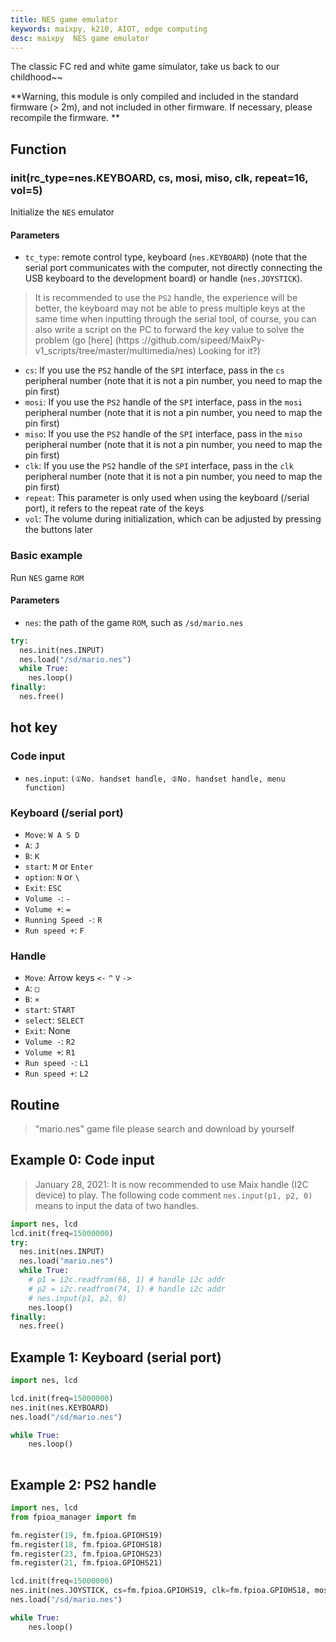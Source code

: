 ```yaml
---
title: NES game emulator
keywords: maixpy, k210, AIOT, edge computing
desc: maixpy  NES game emulator
---
```



The classic FC red and white game simulator, take us back to our childhood~~

**Warning, this module is only compiled and included in the standard firmware (> 2m), and not included in other firmware. If necessary, please recompile the firmware. **

## Function

### init(rc_type=nes.KEYBOARD, cs, mosi, miso, clk, repeat=16, vol=5)

Initialize the `NES` emulator

#### Parameters

* `tc_type`: remote control type, keyboard (`nes.KEYBOARD`) (note that the serial port communicates with the computer, not directly connecting the USB keyboard to the development board) or handle (`nes.JOYSTICK`).
> It is recommended to use the `PS2` handle, the experience will be better, the keyboard may not be able to press multiple keys at the same time when inputting through the serial tool, of course, you can also write a script on the PC to forward the key value to solve the problem (go [here] (https ://github.com/sipeed/MaixPy-v1_scripts/tree/master/multimedia/nes) Looking for it?)

* `cs`: If you use the `PS2` handle of the `SPI` interface, pass in the `cs` peripheral number (note that it is not a pin number, you need to map the pin first)
* `mosi`: If you use the `PS2` handle of the `SPI` interface, pass in the `mosi` peripheral number (note that it is not a pin number, you need to map the pin first)
* `miso`: If you use the `PS2` handle of the `SPI` interface, pass in the `miso` peripheral number (note that it is not a pin number, you need to map the pin first)
* `clk`: If you use the `PS2` handle of the `SPI` interface, pass in the `clk` peripheral number (note that it is not a pin number, you need to map the pin first)
* `repeat`: This parameter is only used when using the keyboard (/serial port), it refers to the repeat rate of the keys
* `vol`: The volume during initialization, which can be adjusted by pressing the buttons later

### Basic example

Run `NES` game `ROM`

#### Parameters

* `nes`: the path of the game `ROM`, such as `/sd/mario.nes`

```python
try:
  nes.init(nes.INPUT)
  nes.load("/sd/mario.nes")
  while True:
    nes.loop()
finally:
  nes.free()
```

## hot key


### Code input

* `nes.input`: `(①No. handset handle, ②No. handset handle, menu function)`

### Keyboard (/serial port)

* `Move`: `W A S D`
* `A`: `J`
* `B`: `K`
* `start`: `M` or `Enter`
* `option`: `N` or `\`
* `Exit`: `ESC`
* `Volume -`: `-`
* `Volume +`: `=`
* `Running Speed ​​-`: `R`
* `Run speed +`: `F`

### Handle

* `Move`: Arrow keys `<-` `^` `V` `->`
* `A`: `□`
* `B`: `×`
* `start`: `START`
* `select`: `SELECT`
* `Exit`: None
* `Volume -`: `R2`
* `Volume +`: `R1`
* `Run speed -`: `L1`
* `Run speed +`: `L2`

## Routine

> "mario.nes" game file please search and download by yourself

## Example 0: Code input

> January 28, 2021: It is now recommended to use Maix handle (I2C device) to play. The following code comment `nes.input(p1, p2, 0)` means to input the data of two handles.

```python
import nes, lcd
lcd.init(freq=15000000)
try:
  nes.init(nes.INPUT)
  nes.load("mario.nes")
  while True:
    # p1 = i2c.readfrom(66, 1) # handle i2c addr
    # p2 = i2c.readfrom(74, 1) # handle i2c addr
    # nes.input(p1, p2, 0)
    nes.loop()
finally:
  nes.free()

```

## Example 1: Keyboard (serial port)

```python
import nes, lcd

lcd.init(freq=15000000)
nes.init(nes.KEYBOARD)
nes.load("/sd/mario.nes")

while True:
    nes.loop()
    
```

## Example 2: PS2 handle

```python
import nes, lcd
from fpioa_manager import fm

fm.register(19, fm.fpioa.GPIOHS19)
fm.register(18, fm.fpioa.GPIOHS18)
fm.register(23, fm.fpioa.GPIOHS23)
fm.register(21, fm.fpioa.GPIOHS21)

lcd.init(freq=15000000)
nes.init(nes.JOYSTICK, cs=fm.fpioa.GPIOHS19, clk=fm.fpioa.GPIOHS18, mosi=fm.fpioa.GPIOHS23, miso=fm.fpioa.GPIOHS21)
nes.load("/sd/mario.nes")

while True:
    nes.loop()

```
